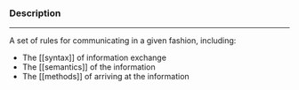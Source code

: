 ### Description
---
A set of rules for communicating in a given fashion, including:
- The [[syntax]] of information exchange
- The [[semantics]] of the information
- The [[methods]] of arriving at the information